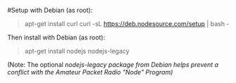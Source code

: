 #Setup with Debian (as root):

>apt-get install curl
>curl -sL https://deb.nodesource.com/setup | bash -


Then install with Debian (as root):
>apt-get install nodejs nodejs-legacy

(Note: The optional *nodejs-legacy package from Debian helps prevent a conflict with the Amateur Packet Radio "Node" Program)*

